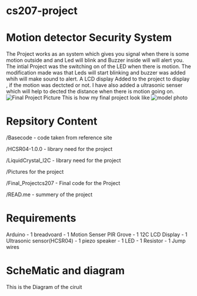 # cs207-project
 # Motion detector Security System 
 The Project works as an system which gives you signal when there is some motion outside and and Led will blink and Buzzer inside will will alert you. The intial Project was the switching on of the LED when there is motion. The modification made was that Leds will start blinking and buzzer was added whih will make sound to alert. A LCD display Added to the project to display , if the motion was dectcted or not. I have also added a ultrasonic senser which will help to dected the distance when there is motion going on.![Final Project Picture](https://user-images.githubusercontent.com/72895806/101530726-e9a86f80-3957-11eb-98e9-5d7a756e3c0b.jpeg)
 This is how my final project look like 
 ![model photo](https://user-images.githubusercontent.com/72895806/101530851-12c90000-3958-11eb-9ebd-646b4b102620.jpeg)
 
 # Repsitory Content
 /Basecode  -  code taken from reference site 
 
 /HCSR04-1.0.0 -  library need for the project
 
 /LiquidCrystal_I2C -  library need for the project 
 
 /Pictures for the project
 
 /Final_Projectcs207 - Final code for the Project
 
 /READ.me -  summery of the project
 
 # Requirements
 Arduino - 1
 breadvoard - 1
 Motion Senser PIR Grove  - 1 
 12C LCD Display  - 1
 Ultrasonic sensor(HCSR04) - 1
 piezo speaker - 1
 LED - 1 
 Resistor - 1
 Jump wires
 
 # ScheMatic and diagram 
 This is the Diagram of the ciruit 
 
 
 
 
 

 
 
 

